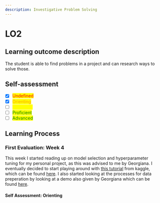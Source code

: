 ```yaml
---
description: Investigative Problem Solving
---
```


# LO2

## Learning outcome description

The student is able to find problems in a project and can research ways to solve those.



## Self-assessment

* [x] <mark style="color:red;">Undefined</mark>
* [x] <mark style="color:orange;">Orienting</mark>
* [ ] <mark style="color:yellow;">Beginning</mark>
* [ ] <mark style="color:green;">Proficient</mark>
* [ ] <mark style="color:green;">Advanced</mark>

## Learning Process

### First Evaluation: Week 4

This week I started reading up on model selection and hyperparameter tuning for my personal project, as this was advised to me by Georgiana. I eventually decided to start playing around with [this tutorial](https://www.kaggle.com/code/jhskaggle/l09-model-selection-and-hyperparameter) from kaggle, which can be found [here](https://github.com/CoenBeemer/AI/commit/48f0454c0f0879a0006b39099ac4c64ce9e20bba). I also started looking at the processes for data preperation by looking at a demo also given by Georgiana which can be found [here](https://github.com/CoenBeemer/AI/commit/4f88cc582792aa2257a51edcb2019e0e5fe54a6e).

#### Self Assessment: Orienting

###
